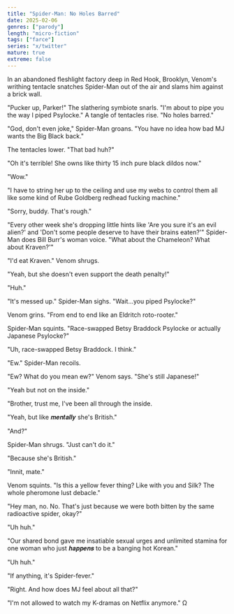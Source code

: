 ```yaml
---
title: "Spider-Man: No Holes Barred"
date: 2025-02-06
genres: ["parody"]
length: "micro-fiction"
tags: ["farce"]
series: "x/twitter"
mature: true
extreme: false
---
```

In an abandoned fleshlight factory deep in Red Hook, Brooklyn, Venom's writhing tentacle snatches Spider-Man out of the air and slams him against a brick wall.

"Pucker up, Parker!" The slathering symbiote snarls. "I'm about to pipe you the way I piped Psylocke." A tangle of tentacles rise. "No holes barred."

"God, don't even joke," Spider-Man groans. "You have no idea how bad MJ wants the Big Black back."

The tentacles lower. "That bad huh?"

"Oh it's terrible! She owns like thirty 15 inch pure black dildos now."

"Wow."

"I have to string her up to the ceiling and use my webs to control them all like some kind of Rube Goldberg redhead fucking machine."

"Sorry, buddy. That's rough."

"Every other week she's dropping little hints like 'Are you sure it's an evil alien?' and 'Don't some people deserve to have their brains eaten?'" Spider-Man does Bill Burr's woman voice. "What about the Chameleon? What about Kraven?'"

"I'd eat Kraven." Venom shrugs.

"Yeah, but she doesn't even support the death penalty!"

"Huh."

"It's messed up." Spider-Man sighs. "Wait...you piped Psylocke?"

Venom grins. "From end to end like an Eldritch roto-rooter."

Spider-Man squints. "Race-swapped Betsy Braddock Psylocke or actually Japanese Psylocke?"

"Uh, race-swapped Betsy Braddock. I think."

"Ew." Spider-Man recoils.

"Ew? What do you mean ew?" Venom says. "She's still Japanese!"

"Yeah but not on the inside."

"Brother, trust me, I've been all through the inside.

"Yeah, but like 𝒎𝒆𝒏𝒕𝒂𝒍𝒍𝒚 she's British."

"And?"

Spider-Man shrugs. "Just can't do it."

"Because she's British."

"Innit, mate."

Venom squints. "Is this a yellow fever thing? Like with you and Silk? The whole pheromone lust debacle."

"Hey man, no. No. That's just because we were both bitten by the same radioactive spider, okay?"

"Uh huh."

"Our shared bond gave me insatiable sexual urges and unlimited stamina for one woman who just 𝒉𝒂𝒑𝒑𝒆𝒏𝒔 to be a banging hot Korean."

"Uh huh."

"If anything, it's Spider-fever."

"Right. And how does MJ feel about all that?"

"I'm not allowed to watch my K-dramas on Netflix anymore." Ω
